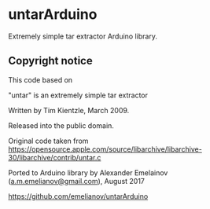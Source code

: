 # untarArduino

Extremely simple tar extractor Arduino library.

## Copyright notice

This code based on
 
"untar" is an extremely simple tar extractor

Written by Tim Kientzle, March 2009.

Released into the public domain.

Original code taken from https://opensource.apple.com/source/libarchive/libarchive-30/libarchive/contrib/untar.c

Ported to Arduino library by Alexander Emelainov (a.m.emelianov@gmail.com), August 2017

https://github.com/emelianov/untarArduino
